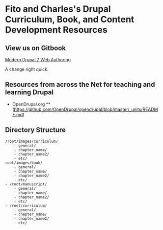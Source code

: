 # Fito and Charles's Drupal Curriculum, Book, and Content Development Resources

## View us on Gitbook

[Modern Drupal 7 Web Authoring](https://accdrupal-2016fall.gitbooks.io/modern-drupal-7-web-authoring/content/index.html "Modern Drupal 7 Web Authoring")

A change right quick. 

## Resources from across the Net for teaching and learning Drupal

* OpenDrupal.org
** (https://github.com/OpenDrupal/opendrupal/blob/master/_units/README.md)

## Directory Structure

```
/root/images/curriculum/
    - general/
    - chapter_name/
    - chapter_name2/
    - etc/
root/images/book/
    - general/
    - chapter_name/
    - chapter_name2/
    - etc/
- /root/manuscript/
    - general/
    - chapter_name/
    - chapter_name2/
    - etc/
- /root/curriculum/
    - general/
    - chapter_name/
    - chapter_name2/
    - etc/
```


